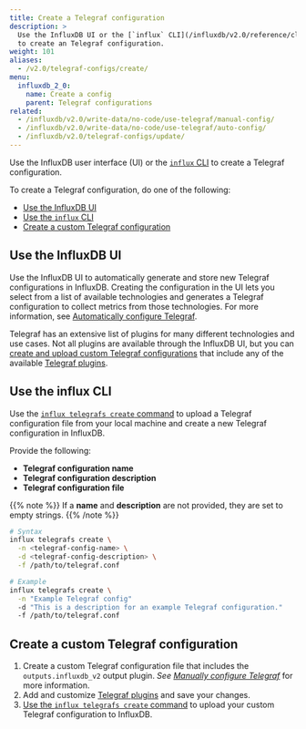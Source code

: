 ```yaml
---
title: Create a Telegraf configuration
description: >
  Use the InfluxDB UI or the [`influx` CLI](/influxdb/v2.0/reference/cli/influx/)
  to create an Telegraf configuration.
weight: 101
aliases:
  - /v2.0/telegraf-configs/create/
menu:
  influxdb_2_0:
    name: Create a config
    parent: Telegraf configurations
related:
  - /influxdb/v2.0/write-data/no-code/use-telegraf/manual-config/
  - /influxdb/v2.0/write-data/no-code/use-telegraf/auto-config/
  - /influxdb/v2.0/telegraf-configs/update/
---
```


Use the InfluxDB user interface (UI) or the [`influx` CLI](/influxdb/v2.0/reference/cli/influx/)
to create a Telegraf configuration.

To create a Telegraf configuration, do one of the following:

- [Use the InfluxDB UI](#use-the-influxdb-ui)
- [Use the `influx` CLI](#use-the-influx-cli)
- [Create a custom Telegraf configuration](#create-a-custom-telegraf-configuration)

## Use the InfluxDB UI
Use the InfluxDB UI to automatically generate and store new Telegraf configurations in InfluxDB.
Creating the configuration in the UI lets you select from a list of available technologies
and generates a Telegraf configuration to collect metrics from those technologies.
For more information, see [Automatically configure Telegraf](/influxdb/v2.0/write-data/no-code/use-telegraf/auto-config/).

Telegraf has an extensive list of plugins for many different technologies and use cases.
Not all plugins are available through the InfluxDB UI, but you can
[create and upload custom Telegraf configurations](#create-a-custom-telegraf-configuration)
that include any of the available [Telegraf plugins](/influxdb/v2.0/reference/telegraf-plugins).

## Use the influx CLI
Use the [`influx telegrafs create` command](/influxdb/v2.0/reference/cli/influx/telegrafs/create/)
to upload a Telegraf configuration file from your local machine and create a new Telegraf
configuration in InfluxDB.

Provide the following:

- **Telegraf configuration name**
- **Telegraf configuration description**
- **Telegraf configuration file**

{{% note %}}
If a **name** and **description** are not provided, they are set to empty strings.
{{% /note %}}

<!--  -->
```sh
# Syntax
influx telegrafs create \
  -n <telegraf-config-name> \
  -d <telegraf-config-description> \
  -f /path/to/telegraf.conf

# Example
influx telegrafs create \
  -n "Example Telegraf config"
  -d "This is a description for an example Telegraf configuration."
  -f /path/to/telegraf.conf
```

## Create a custom Telegraf configuration

1. Create a custom Telegraf configuration file that includes the `outputs.influxdb_v2`
   output plugin. _See [Manually configure Telegraf](/influxdb/v2.0/write-data/no-code/use-telegraf/manual-config/)_
   for more information.
2. Add and customize [Telegraf plugins](/influxdb/v2.0/reference/telegraf-plugins) and save your changes.
3. [Use the `influx telegrafs create` command](#use-the-influx-cli) to upload your
   custom Telegraf configuration to InfluxDB.
